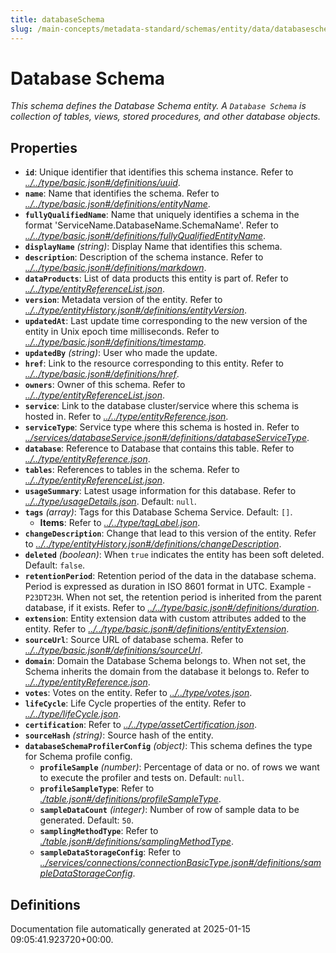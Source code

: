 ```yaml
---
title: databaseSchema
slug: /main-concepts/metadata-standard/schemas/entity/data/databaseschema
---
```


# Database Schema

*This schema defines the Database Schema entity. A `Database Schema` is collection of tables, views, stored procedures, and other database objects.*

## Properties

- **`id`**: Unique identifier that identifies this schema instance. Refer to *[../../type/basic.json#/definitions/uuid](#/../type/basic.json#/definitions/uuid)*.
- **`name`**: Name that identifies the schema. Refer to *[../../type/basic.json#/definitions/entityName](#/../type/basic.json#/definitions/entityName)*.
- **`fullyQualifiedName`**: Name that uniquely identifies a schema in the format 'ServiceName.DatabaseName.SchemaName'. Refer to *[../../type/basic.json#/definitions/fullyQualifiedEntityName](#/../type/basic.json#/definitions/fullyQualifiedEntityName)*.
- **`displayName`** *(string)*: Display Name that identifies this schema.
- **`description`**: Description of the schema instance. Refer to *[../../type/basic.json#/definitions/markdown](#/../type/basic.json#/definitions/markdown)*.
- **`dataProducts`**: List of data products this entity is part of. Refer to *[../../type/entityReferenceList.json](#/../type/entityReferenceList.json)*.
- **`version`**: Metadata version of the entity. Refer to *[../../type/entityHistory.json#/definitions/entityVersion](#/../type/entityHistory.json#/definitions/entityVersion)*.
- **`updatedAt`**: Last update time corresponding to the new version of the entity in Unix epoch time milliseconds. Refer to *[../../type/basic.json#/definitions/timestamp](#/../type/basic.json#/definitions/timestamp)*.
- **`updatedBy`** *(string)*: User who made the update.
- **`href`**: Link to the resource corresponding to this entity. Refer to *[../../type/basic.json#/definitions/href](#/../type/basic.json#/definitions/href)*.
- **`owners`**: Owner of this schema. Refer to *[../../type/entityReferenceList.json](#/../type/entityReferenceList.json)*.
- **`service`**: Link to the database cluster/service where this schema is hosted in. Refer to *[../../type/entityReference.json](#/../type/entityReference.json)*.
- **`serviceType`**: Service type where this schema is hosted in. Refer to *[../services/databaseService.json#/definitions/databaseServiceType](#/services/databaseService.json#/definitions/databaseServiceType)*.
- **`database`**: Reference to Database that contains this table. Refer to *[../../type/entityReference.json](#/../type/entityReference.json)*.
- **`tables`**: References to tables in the schema. Refer to *[../../type/entityReferenceList.json](#/../type/entityReferenceList.json)*.
- **`usageSummary`**: Latest usage information for this database. Refer to *[../../type/usageDetails.json](#/../type/usageDetails.json)*. Default: `null`.
- **`tags`** *(array)*: Tags for this Database Schema Service. Default: `[]`.
  - **Items**: Refer to *[../../type/tagLabel.json](#/../type/tagLabel.json)*.
- **`changeDescription`**: Change that lead to this version of the entity. Refer to *[../../type/entityHistory.json#/definitions/changeDescription](#/../type/entityHistory.json#/definitions/changeDescription)*.
- **`deleted`** *(boolean)*: When `true` indicates the entity has been soft deleted. Default: `false`.
- **`retentionPeriod`**: Retention period of the data in the database schema. Period is expressed as duration in ISO 8601 format in UTC. Example - `P23DT23H`. When not set, the retention period is inherited from the parent database, if it exists. Refer to *[../../type/basic.json#/definitions/duration](#/../type/basic.json#/definitions/duration)*.
- **`extension`**: Entity extension data with custom attributes added to the entity. Refer to *[../../type/basic.json#/definitions/entityExtension](#/../type/basic.json#/definitions/entityExtension)*.
- **`sourceUrl`**: Source URL of database schema. Refer to *[../../type/basic.json#/definitions/sourceUrl](#/../type/basic.json#/definitions/sourceUrl)*.
- **`domain`**: Domain the Database Schema belongs to. When not set, the Schema inherits the domain from the database it belongs to. Refer to *[../../type/entityReference.json](#/../type/entityReference.json)*.
- **`votes`**: Votes on the entity. Refer to *[../../type/votes.json](#/../type/votes.json)*.
- **`lifeCycle`**: Life Cycle properties of the entity. Refer to *[../../type/lifeCycle.json](#/../type/lifeCycle.json)*.
- **`certification`**: Refer to *[../../type/assetCertification.json](#/../type/assetCertification.json)*.
- **`sourceHash`** *(string)*: Source hash of the entity.
- **`databaseSchemaProfilerConfig`** *(object)*: This schema defines the type for Schema profile config.
  - **`profileSample`** *(number)*: Percentage of data or no. of rows we want to execute the profiler and tests on. Default: `null`.
  - **`profileSampleType`**: Refer to *[./table.json#/definitions/profileSampleType](#table.json#/definitions/profileSampleType)*.
  - **`sampleDataCount`** *(integer)*: Number of row of sample data to be generated. Default: `50`.
  - **`samplingMethodType`**: Refer to *[./table.json#/definitions/samplingMethodType](#table.json#/definitions/samplingMethodType)*.
  - **`sampleDataStorageConfig`**: Refer to *[../services/connections/connectionBasicType.json#/definitions/sampleDataStorageConfig](#/services/connections/connectionBasicType.json#/definitions/sampleDataStorageConfig)*.
## Definitions



Documentation file automatically generated at 2025-01-15 09:05:41.923720+00:00.
